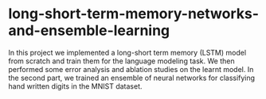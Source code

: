 # long-short-term-memory-networks-and-ensemble-learning
In this project we implemented a long-short term memory (LSTM) model from scratch and train them for the language modeling task. We then performed some error analysis and ablation studies on the learnt model. In the second part, we trained an ensemble of neural networks for classifying hand written digits in the MNIST dataset. 
